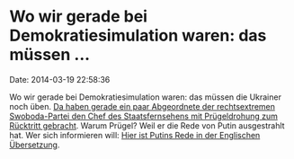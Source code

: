 Wo wir gerade bei Demokratiesimulation waren: das müssen \...
=============================================================

Date: 2014-03-19 22:58:36

Wo wir gerade bei Demokratiesimulation waren: das müssen die Ukrainer
noch üben. [Da haben gerade ein paar Abgeordnete der rechtsextremen
Swoboda-Partei den Chef des Staatsfernsehens mit Prügeldrohung zum
Rücktritt
gebracht](http://www.tagesschau.de/ausland/angriff-auf-chefredakteur-ukraine100.html).
Warum Prügel? Weil er die Rede von Putin ausgestrahlt hat. Wer sich
informieren will: [Hier ist Putins Rede in der Englischen
Übersetzung](http://eng.kremlin.ru/news/6889).
